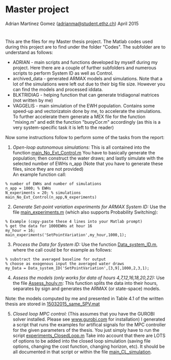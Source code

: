 # Master project
Adrian Martinez Gomez (adrianma@student.ethz.ch)
April 2015
#
This are the files for my Master thesis project.
The Matlab codes used during this project are to find under the folder "Codes".
The subfolder are to understand as follows:

* ADRIAN - main scripts and functions developed by myself during my project.
Here there are a couple of further subfolders and numerous scripts to perform
System ID as well as Control.
* archived_data - generated ARMAX models and simulations.
Note that a lot of the simulations were left out due to their big file size. However you can find the models and processed iddata.
* BLKTRIDIAG - helping function that can generate tridiagonal matrices (not written by me)
* VAGGELIS - main simulation of the EWH population. Contains some speed-up and vectorizatoin done by me, to accelerate the simulations. To further accelerate them generate a MEX file for the function "mixing.m" and edit the function "buoyCor.m" accordingly (as this is a very system-specific task it is left to the reader)

Now some instructions follow to perform some of the tasks from the report:

1) *Open-loop autonomous simulations:*
This is all contained into the function [main_No_Ext_Control.m](https://github.com/adrianma/Master_project/blob/8972818d1bed932a1208f4c3d0a83e5f9be7cb66/Codes/ADRIAN/main_No_Ext_Control.m)
You have to basically generate the population; then construct the water draws; and lastly simulate with the selected number of EWHs n_app
(Note that you have to generate these files, since they are not provided)  
An example function call:
```
% number of EWHs and number of simulations
n_app = 1000; % EWHs
N_experiments = 20; % simulations
main_No_Ext_Control(n_app,N_experiments)
```

2) *Generate Set-point variation experiments for ARMAX System ID:*
Use the file [main_experiments.m](https://github.com/adrianma/Master_project/blob/8972818d1bed932a1208f4c3d0a83e5f9be7cb66/Codes/ADRIAN/main_experiments.m) (which also supports Probability Switching):
```
% Example (copy-paste these 4 lines into your Matlab prompt)
% get the data for 1000EWHs at hour 16
my_hour = 16;
main_experiments('SetPointVariation',my_hour,1000,1);
```

3) *Process the Data for System ID:*
Use the function [Data_system_ID.m](https://github.com/adrianma/Master_project/blob/8972818d1bed932a1208f4c3d0a83e5f9be7cb66/Codes/ADRIAN/System_ID/Data_manipulation/Data_system_ID.m), where the call could be for example as follows:
```
% substract the averaged baseline for output
% choose as exogenous input the averaged water draws
my_Data = Data_system_ID('SetPointVariation',[3,9],1000,2,3,1);
```

4) *Assess the models (only works for data of hours 4,7,12,16,18,20,22):*
Use the file [Assess_houly.m](https://github.com/adrianma/Master_project/blob/8972818d1bed932a1208f4c3d0a83e5f9be7cb66/Codes/ADRIAN/System_ID/Assess_hourly.m): This function splits the data into their hours, separates by sign and generates the ARMAX (or state-space) models.

Note: the models computed by me and presented in Table 4.1 of the written thesis are stored in [15032015_same_SPV.mat](https://github.com/adrianma/Master_project/tree/master/Codes/archived_data/SPV/1000EWH/Data_same)

5) *Closed loop MPC control:*
(This assumes that you have the GUROBI solver installed. Please see www.gurobi.com for installation)
I generated a script that runs the examples for artifical signals for the MPC controller for the given parameters of the thesis. You just simply have to run the script [experiments_ClosedLoop.m](https://github.com/adrianma/Master_project/blob/8972818d1bed932a1208f4c3d0a83e5f9be7cb66/Codes/ADRIAN/External_CQP_controller/experiments_ClosedLoop.m)
Take into account that there are LOTS of options to be added into the closed loop simulation (saving file options, changing the cost function, changing horizon, etc). 
It should be all documented in that script or within the file [main_CL_simulation](https://github.com/adrianma/Master_project/blob/8972818d1bed932a1208f4c3d0a83e5f9be7cb66/Codes/ADRIAN/External_CQP_controller/main_CL_simulation.m).
